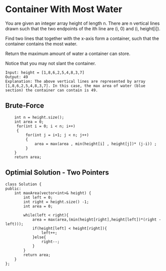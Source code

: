 # Container With Most Water
You are given an integer array height of length n. There are n vertical lines drawn such that the two endpoints of the ith line are (i, 0) and (i, height[i]).

Find two lines that together with the x-axis form a container, such that the container contains the most water.

Return the maximum amount of water a container can store.

Notice that you may not slant the container.
```
Input: height = [1,8,6,2,5,4,8,3,7]
Output: 49
Explanation: The above vertical lines are represented by array [1,8,6,2,5,4,8,3,7]. In this case, the max area of water (blue section) the container can contain is 49.
```

## Brute-Force 

```
    int n = height.size();
    int area = 0;
     for(int i = 0; i < n; i++)
     {
         for(int j = i+1; j < n; j++)
         {
             area = max(area , min(height[i] , height[j])* (j-i)) ;
         }
	}
    return area;

```

## Optimial Solution - Two Pointers

```
class Solution {
public:
    int maxArea(vector<int>& height) {
        int left = 0;
        int right = height.size() -1;
        int area = 0;
        
        while(left < right){
            area = max(area,(min(height[right],height[left])*(right - left)));
            if(height[left] < height[right]){
                left++;
            }else{
                right--;
            }
        }
        return area;
    }
};
```
